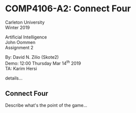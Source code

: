 # COMP4106-A2: Connect Four

Carleton University\
Winter 2019

Artificial Intelligence\
John Oommen\
Assignment 2

By: David N. Zilio (Skote2) \
Demo: 12:00 Thursday Mar 14<sup>th</sup> 2019\
TA: Karim Hersi

details...

## Connect Four

Describe what's the point of the game...